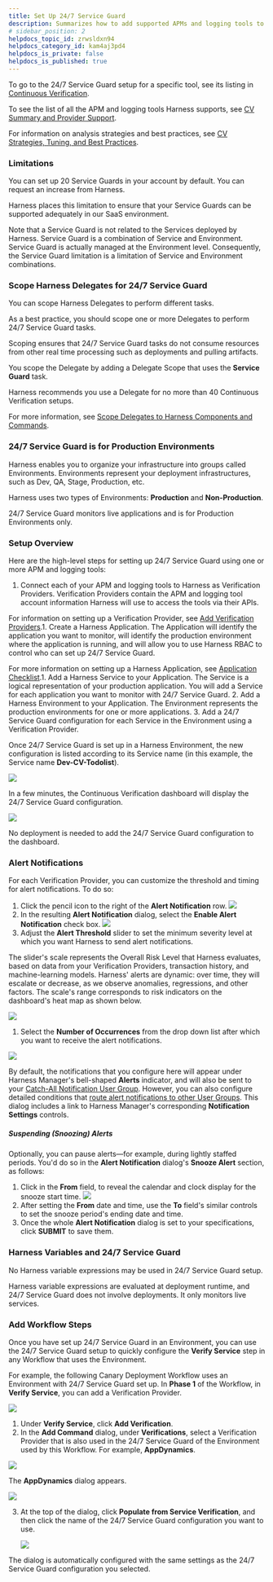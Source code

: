 ```yaml
---
title: Set Up 24/7 Service Guard
description: Summarizes how to add supported APMs and logging tools to Harness 24/7 Service Guard, and how to configure alert notifications.
# sidebar_position: 2
helpdocs_topic_id: zrwsldxn94
helpdocs_category_id: kam4aj3pd4
helpdocs_is_private: false
helpdocs_is_published: true
---
```


To go to the 24/7 Service Guard setup for a specific tool, see its listing in [Continuous Verification](/docs/category/continuous-verification).

To see the list of all the APM and logging tools Harness supports, see [CV Summary and Provider Support](../continuous-verification-overview/concepts-cv/what-is-cv.md).

For information on analysis strategies and best practices, see [CV Strategies, Tuning, and Best Practices](../continuous-verification-overview/concepts-cv/cv-strategies-and-best-practices.md).

### Limitations

You can set up 20 Service Guards in your account by default. You can request an increase from Harness.

Harness places this limitation to ensure that your Service Guards can be supported adequately in our SaaS environment.

Note that a Service Guard is not related to the Services deployed by Harness. Service Guard is a combination of Service and Environment. Service Guard is actually managed at the Environment level. Consequently, the Service Guard limitation is a limitation of Service and Environment combinations.

### Scope Harness Delegates for 24/7 Service Guard

You can scope Harness Delegates to perform different tasks.

As a best practice, you should scope one or more Delegates to perform 24/7 Service Guard tasks.

Scoping ensures that 24/7 Service Guard tasks do not consume resources from other real time processing such as deployments and pulling artifacts.

You scope the Delegate by adding a Delegate Scope that uses the **Service Guard** task.

Harness recommends you use a Delegate for no more than 40 Continuous Verification setups.

For more information, see [Scope Delegates to Harness Components and Commands](../../../firstgen-platform/account/manage-delegates/scope-delegates-to-harness-components-and-commands.md).

### 24/7 Service Guard is for Production Environments

Harness enables you to organize your infrastructure into groups called Environments. Environments represent your deployment infrastructures, such as Dev, QA, Stage, Production, etc.

Harness uses two types of Environments: **Production** and **Non-Production**.

24/7 Service Guard monitors live applications and is for Production Environments only.

### Setup Overview

Here are the high-level steps for setting up 24/7 Service Guard using one or more APM and logging tools:

1. Connect each of your APM and logging tools to Harness as Verification Providers. Verification Providers contain the APM and logging tool account information Harness will use to access the tools via their APIs.

For information on setting up a Verification Provider, see [Add Verification Providers](../../../firstgen-platform/account/manage-connectors/verification-providers.md).1. Create a Harness Application. The Application will identify the application you want to monitor, will identify the production environment where the application is running, and will allow you to use Harness RBAC to control who can set up 24/7 Service Guard.

For more information on setting up a Harness Application, see [Application Checklist](../../model-cd-pipeline/applications/application-configuration.md).1. Add a Harness Service to your Application. The Service is a logical representation of your production application. You will add a Service for each application you want to monitor with 24/7 Service Guard.
2. Add a Harness Environment to your Application. The Environment represents the production environments for one or more applications.
3. Add a 24/7 Service Guard configuration for each Service in the Environment using a Verification Provider.

Once 24/7 Service Guard is set up in a Harness Environment, the new configuration is listed according to its Service name (in this example, the Service name **Dev-CV-Todolist**).

 ![](./static/set-up-service-guard-04.png)
 
 In a few minutes, the Continuous Verification dashboard will display the 24/7 Service Guard configuration.

 ![](./static/set-up-service-guard-05.png)
 
 No deployment is needed to add the 24/7 Service Guard configuration to the dashboard.

### Alert Notifications

For each Verification Provider, you can customize the threshold and timing for alert notifications. To do so:

1. Click the pencil icon to the right of the **Alert Notification** row. ![](./static/set-up-service-guard-06.png)
2. In the resulting **Alert Notification** dialog, select the **Enable Alert Notification** check box. ![](./static/set-up-service-guard-07.png)
3. Adjust the **Alert Threshold** slider to set the minimum severity level at which you want Harness to send alert notifications.

The slider's scale represents the Overall Risk Level that Harness evaluates, based on data from your Verification Providers, transaction history, and machine-learning models. Harness' alerts are dynamic: over time, they will escalate or decrease, as we observe anomalies, regressions, and other factors. The scale's range corresponds to risk indicators on the dashboard's heat map as shown below.

 ![](./static/set-up-service-guard-08.png)

1. Select the **Number of Occurrences** from the drop down list after which you want to receive the alert notifications.

![](./static/set-up-service-guard-09.png)

By default, the notifications that you configure here will appear under Harness Manager's bell-shaped **Alerts** indicator, and will also be sent to your [Catch-All Notification User Group](../../../firstgen-platform/account/manage-notegroups/notification-groups.md#catch-all-notification-rule). However, you can also configure detailed conditions that [route alert notifications to other User Groups](../../../firstgen-platform/account/manage-notegroups/notification-groups.md#alert-thresholds). This dialog includes a link to Harness Manager's corresponding **Notification Settings** controls.


##### Suspending (Snoozing) Alerts

Optionally, you can pause alerts—for example, during lightly staffed periods. You'd do so in the **Alert Notification** dialog's **Snooze Alert** section, as follows:

1. Click in the **From** field, to reveal the calendar and clock display for the snooze start time. ![](./static/set-up-service-guard-10.png)
2. After setting the **From** date and time, use the **To** field's similar controls to set the snooze period's ending date and time.
3. Once the whole **Alert Notification** dialog is set to your specifications, click **SUBMIT** to save them.

### Harness Variables and 24/7 Service Guard

No Harness variable expressions may be used in 24/7 Service Guard setup.

Harness variable expressions are evaluated at deployment runtime, and 24/7 Service Guard does not involve deployments. It only monitors live services.

### Add Workflow Steps

Once you have set up 24/7 Service Guard in an Environment, you can use the 24/7 Service Guard setup to quickly configure the **Verify Service** step in any Workflow that uses the Environment.

For example, the following Canary Deployment Workflow uses an Environment with 24/7 Service Guard set up. In **Phase 1** of the Workflow, in **Verify Service**, you can add a Verification Provider.

 ![](./static/set-up-service-guard-11.png)

1. Under **Verify Service**, click **Add Verification**.
2. In the **Add Command** dialog, under **Verifications**, select a Verification Provider that is also used in the 24/7 Service Guard of the Environment used by this Workflow. For example, **AppDynamics**.

  ![](./static/set-up-service-guard-12.png)

  The **AppDynamics** dialog appears.

  ![](./static/set-up-service-guard-13.png)

3. At the top of the dialog, click **Populate from Service Verification**, and then click the name of the 24/7 Service Guard configuration you want to use.

   ![](./static/set-up-service-guard-14.png)

The dialog is automatically configured with the same settings as the 24/7 Service Guard configuration you selected.

